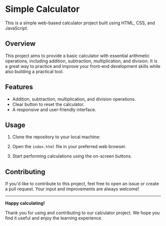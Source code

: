 # Simple Calculator

This is a simple web-based calculator project built using HTML, CSS, and JavaScript.

## Overview

This project aims to provide a basic calculator with essential arithmetic operations, including addition, subtraction, multiplication, and division. It is a great way to practice and improve your front-end development skills while also building a practical tool.

## Features

- Addition, subtraction, multiplication, and division operations.
- Clear button to reset the calculator.
- A responsive and user-friendly interface.

## Usage

1. Clone the repository to your local machine:

2. Open the `index.html` file in your preferred web browser.

3. Start performing calculations using the on-screen buttons.


## Contributing

If you'd like to contribute to this project, feel free to open an issue or create a pull request. Your input and improvements are always welcome!


---

**Happy calculating!**

Thank you for using and contributing to our calculator project. We hope you find it useful and enjoy the learning experience.
